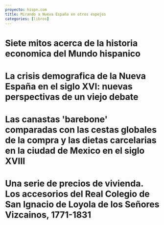 ```yaml
---
proyecto: hispn.com
title: Mirando a Nueva España en otros espejos
categories: [libros]
---
```


<!--more-->

# Siete mitos acerca de la historia economica del Mundo hispanico
# La crisis demografica de la Nueva España en el siglo XVI: nuevas perspectivas de un viejo debate
# Las canastas 'barebone' comparadas con las cestas globales de la compra y las dietas carcelarias en la ciudad de Mexico en el siglo XVIII
# Una serie de precios de vivienda. Los accesorios del Real Colegio de San Ignacio de Loyola de los Señores Vizcainos, 1771-1831